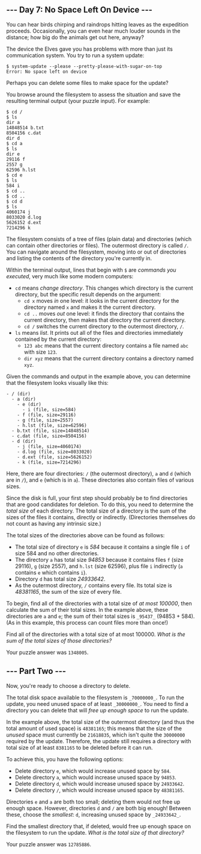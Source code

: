 ## \--- Day 7: No Space Left On Device ---

You can hear birds chirping and raindrops hitting leaves as the expedition proceeds. Occasionally, you can even hear much louder sounds in the distance; how big do the animals get out here, anyway?

The device the Elves gave you has problems with more than just its communication system. You try to run a system update:

```
$ system-update --please --pretty-please-with-sugar-on-top
Error: No space left on device
```

Perhaps you can delete some files to make space for the update?

You browse around the filesystem to assess the situation and save the resulting terminal output (your puzzle input). For example:

```
$ cd /
$ ls
dir a
14848514 b.txt
8504156 c.dat
dir d
$ cd a
$ ls
dir e
29116 f
2557 g
62596 h.lst
$ cd e
$ ls
584 i
$ cd ..
$ cd ..
$ cd d
$ ls
4060174 j
8033020 d.log
5626152 d.ext
7214296 k
```

The filesystem consists of a tree of files (plain data) and directories (which can contain other directories or files). The outermost directory is called `/`. You can navigate around the filesystem, moving into or out of directories and listing the contents of the directory you're currently in.

Within the terminal output, lines that begin with `$` are _commands you executed_, very much like some modern computers:

-   `cd` means _change directory_. This changes which directory is the current directory, but the specific result depends on the argument:
    -   `cd x` moves _in_ one level: it looks in the current directory for the directory named `x` and makes it the current directory.
    -   `cd ..` moves _out_ one level: it finds the directory that contains the current directory, then makes that directory the current directory.
    -   `cd /` switches the current directory to the outermost directory, `/`.
-   `ls` means _list_. It prints out all of the files and directories immediately contained by the current directory:
    -   `123 abc` means that the current directory contains a file named `abc` with size `123`.
    -   `dir xyz` means that the current directory contains a directory named `xyz`.

Given the commands and output in the example above, you can determine that the filesystem looks visually like this:

```
- / (dir)
  - a (dir)
    - e (dir)
      - i (file, size=584)
    - f (file, size=29116)
    - g (file, size=2557)
    - h.lst (file, size=62596)
  - b.txt (file, size=14848514)
  - c.dat (file, size=8504156)
  - d (dir)
    - j (file, size=4060174)
    - d.log (file, size=8033020)
    - d.ext (file, size=5626152)
    - k (file, size=7214296)
```

Here, there are four directories: `/` (the outermost directory), `a` and `d` (which are in `/`), and `e` (which is in `a`). These directories also contain files of various sizes.

Since the disk is full, your first step should probably be to find directories that are good candidates for deletion. To do this, you need to determine the _total size_ of each directory. The total size of a directory is the sum of the sizes of the files it contains, directly or indirectly. (Directories themselves do not count as having any intrinsic size.)

The total sizes of the directories above can be found as follows:

-   The total size of directory `e` is _584_ because it contains a single file `i` of size 584 and no other directories.
-   The directory `a` has total size _94853_ because it contains files `f` (size 29116), `g` (size 2557), and `h.lst` (size 62596), plus file `i` indirectly (`a` contains `e` which contains `i`).
-   Directory `d` has total size _24933642_.
-   As the outermost directory, `/` contains every file. Its total size is _48381165_, the sum of the size of every file.

To begin, find all of the directories with a total size of _at most 100000_, then calculate the sum of their total sizes. In the example above, these directories are `a` and `e`; the sum of their total sizes is `_95437_` (94853 + 584). (As in this example, this process can count files more than once!)

Find all of the directories with a total size of at most 100000. _What is the sum of the total sizes of those directories?_

Your puzzle answer was `1348005`.

## \--- Part Two ---

Now, you're ready to choose a directory to delete.

The total disk space available to the filesystem is `_70000000_`. To run the update, you need unused space of at least `_30000000_`. You need to find a directory you can delete that will _free up enough space_ to run the update.

In the example above, the total size of the outermost directory (and thus the total amount of used space) is `48381165`; this means that the size of the _unused_ space must currently be `21618835`, which isn't quite the `30000000` required by the update. Therefore, the update still requires a directory with total size of at least `8381165` to be deleted before it can run.

To achieve this, you have the following options:

-   Delete directory `e`, which would increase unused space by `584`.
-   Delete directory `a`, which would increase unused space by `94853`.
-   Delete directory `d`, which would increase unused space by `24933642`.
-   Delete directory `/`, which would increase unused space by `48381165`.

Directories `e` and `a` are both too small; deleting them would not free up enough space. However, directories `d` and `/` are both big enough! Between these, choose the _smallest_: `d`, increasing unused space by `_24933642_`.

Find the smallest directory that, if deleted, would free up enough space on the filesystem to run the update. _What is the total size of that directory?_

Your puzzle answer was `12785886`.
